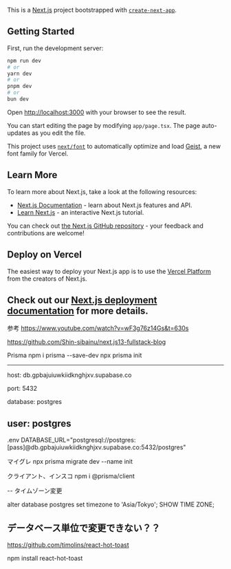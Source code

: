 This is a [Next.js](https://nextjs.org) project bootstrapped with [`create-next-app`](https://nextjs.org/docs/app/api-reference/cli/create-next-app).

## Getting Started

First, run the development server:

```bash
npm run dev
# or
yarn dev
# or
pnpm dev
# or
bun dev
```

Open [http://localhost:3000](http://localhost:3000) with your browser to see the result.

You can start editing the page by modifying `app/page.tsx`. The page auto-updates as you edit the file.

This project uses [`next/font`](https://nextjs.org/docs/app/building-your-application/optimizing/fonts) to automatically optimize and load [Geist](https://vercel.com/font), a new font family for Vercel.

## Learn More

To learn more about Next.js, take a look at the following resources:

- [Next.js Documentation](https://nextjs.org/docs) - learn about Next.js features and API.
- [Learn Next.js](https://nextjs.org/learn) - an interactive Next.js tutorial.

You can check out [the Next.js GitHub repository](https://github.com/vercel/next.js) - your feedback and contributions are welcome!

## Deploy on Vercel

The easiest way to deploy your Next.js app is to use the [Vercel Platform](https://vercel.com/new?utm_medium=default-template&filter=next.js&utm_source=create-next-app&utm_campaign=create-next-app-readme) from the creators of Next.js.

Check out our [Next.js deployment documentation](https://nextjs.org/docs/app/building-your-application/deploying) for more details.
---------

参考
https://www.youtube.com/watch?v=wF3g76z14Gs&t=630s

https://github.com/Shin-sibainu/next.js13-fullstack-blog


Prisma
npm i prisma --save-dev
npx prisma init

---
host:
db.gpbajuiuwkiidknghjxv.supabase.co

port:
5432

database:
postgres

user:
postgres
--


.env
DATABASE_URL="postgresql://postgres:[pass]@db.gpbajuiuwkiidknghjxv.supabase.co:5432/postgres"

マイグレ 
npx prisma migrate dev --name init

クライアント、インスコ
npm i @prisma/client

--
タイムゾーン変更

alter database postgres
set timezone to 'Asia/Tokyo';
SHOW TIME ZONE;

データベース単位で変更できない？？
---
https://github.com/timolins/react-hot-toast

npm install react-hot-toast
